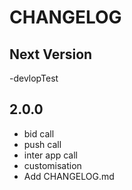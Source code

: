 # CHANGELOG


## Next Version
-devlopTest

## 2.0.0
- bid call
- push call
- inter app call
- customisation
- Add CHANGELOG.md
